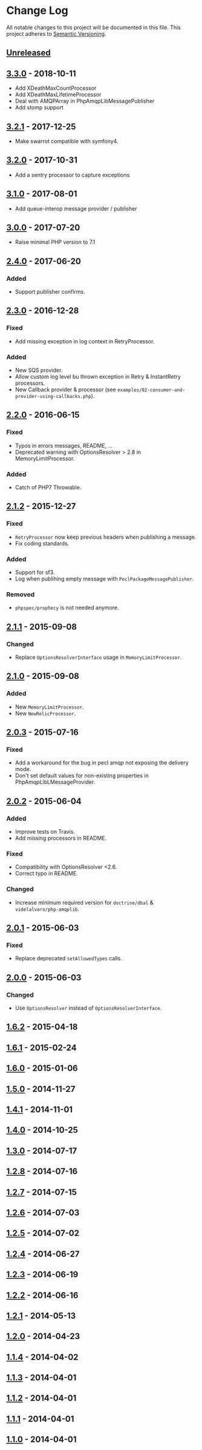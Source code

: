 # Change Log

All notable changes to this project will be documented in this file.
This project adheres to [Semantic Versioning](http://semver.org/).

## [Unreleased]

## [3.3.0] - 2018-10-11

- Add XDeathMaxCountProcessor
- Add XDeathMaxLifetimeProcessor
- Deal with AMQPArray in PhpAmqpLibMessagePublisher
- Add stomp support

## [3.2.1] - 2017-12-25

- Make swarrot compatible with symfony4.

## [3.2.0] - 2017-10-31

- Add a sentry processor to capture exceptions

## [3.1.0] - 2017-08-01

- Add queue-interop message provider / publisher

## [3.0.0] - 2017-07-20

- Raise minimal PHP version to 7.1

## [2.4.0] - 2017-06-20

### Added

- Support publisher confirms.

## [2.3.0] - 2016-12-28

### Fixed

- Add missing exception in log context in RetryProcessor.

### Added

- New SQS provider.
- Allow custom log level bu thrown exception in Retry & InstantRetry processors.
- New Callback provider & processor (see `examples/02-consumer-and-provider-using-callbacks.php`).

## [2.2.0] - 2016-06-15

### Fixed

- Typos in errors messages, README, ...
- Deprecated warning with OptionsResolver > 2.8 in MemoryLimitProcessor.

### Added

- Catch of PHP7 Throwable.

## [2.1.2] - 2015-12-27

### Fixed

- `RetryProcessor` now keep previous headers when publishing a message.
- Fix coding standards.

### Added

- Support for sf3.
- Log when publihing empty message with `PeclPackageMessagePublisher`.

### Removed

- `phpspec/prophecy` is not needed anymore.

## [2.1.1] - 2015-09-08

### Changed

- Replace `OptionsResolverInterface` usage in `MemoryLimitProcessor`.

## [2.1.0] - 2015-09-08

### Added

- New `MemoryLimitProcessor`.
- New `NewRelicProcessor`.

## [2.0.3] - 2015-07-16

### Fixed

- Add a workaround for the bug in pecl amqp not exposing the delivery mode.
- Don't set default values for non-existing properties in PhpAmqpLibLMessageProvider.

## [2.0.2] - 2015-06-04

### Added

- Improve tests on Travis.
- Add missing processors in README.

### Fixed

- Compatibility with OptionsResolver <2.6.
- Correct typo in README.

### Changed

- Increase minimum required version for `doctrine/dbal` & `videlalvaro/php-amqplib`.

## [2.0.1] - 2015-06-03

### Fixed

- Replace deprecated `setAllowedTypes` calls.

## [2.0.0] - 2015-06-03

### Changed

- Use `OptionsResolver` instead of `OptionsResolverInterface`.

## [1.6.2] - 2015-04-18

## [1.6.1] - 2015-02-24

## [1.6.0] - 2015-01-06

## [1.5.0] - 2014-11-27

## [1.4.1] - 2014-11-01

## [1.4.0] - 2014-10-25

## [1.3.0] - 2014-07-17

## [1.2.8] - 2014-07-16

## [1.2.7] - 2014-07-15

## [1.2.6] - 2014-07-03

## [1.2.5] - 2014-07-02

## [1.2.4] - 2014-06-27

## [1.2.3] - 2014-06-19

## [1.2.2] - 2014-06-16

## [1.2.1] - 2014-05-13

## [1.2.0] - 2014-04-23

## [1.1.4] - 2014-04-02

## [1.1.3] - 2014-04-01

## [1.1.2] - 2014-04-01

## [1.1.1] - 2014-04-01

## [1.1.0] - 2014-04-01

[Unreleased]: https://github.com/swarrot/swarrot/compare/v3.3.0...HEAD
[3.3.0]: https://github.com/swarrot/swarrot/compare/v3.2.1...v3.3.0
[3.2.1]: https://github.com/swarrot/swarrot/compare/v3.2.0...v3.2.1
[3.2.0]: https://github.com/swarrot/swarrot/compare/v3.1.0...v3.2.0
[3.1.0]: https://github.com/swarrot/swarrot/compare/v3.0.0...v3.1.0
[3.0.0]: https://github.com/swarrot/swarrot/compare/v2.4.0...v3.0.0
[2.4.0]: https://github.com/swarrot/swarrot/compare/v2.3.0...v2.4.0
[2.3.0]: https://github.com/swarrot/swarrot/compare/v2.2.0...v2.3.0
[2.2.0]: https://github.com/swarrot/swarrot/compare/v2.1.2...v2.2.0
[2.1.2]: https://github.com/swarrot/swarrot/compare/v2.1.1...v2.1.2
[2.1.1]: https://github.com/swarrot/swarrot/compare/v2.1.0...v2.1.1
[2.1.0]: https://github.com/swarrot/swarrot/compare/v2.0.3...v2.1.0
[2.0.3]: https://github.com/swarrot/swarrot/compare/v2.0.2...v2.0.3
[2.0.2]: https://github.com/swarrot/swarrot/compare/v2.0.1...v2.0.2
[2.0.1]: https://github.com/swarrot/swarrot/compare/v2.0.0...v2.0.1
[2.0.0]: https://github.com/swarrot/swarrot/compare/v1.6.2...v2.0.0
[1.6.2]: https://github.com/swarrot/swarrot/compare/v1.6.1...v1.6.2
[1.6.1]: https://github.com/swarrot/swarrot/compare/v1.6.0...v1.6.1
[1.6.0]: https://github.com/swarrot/swarrot/compare/v1.5.0...v1.6.0
[1.5.0]: https://github.com/swarrot/swarrot/compare/v1.4.1...v1.5.0
[1.4.1]: https://github.com/swarrot/swarrot/compare/v1.4.0...v1.4.1
[1.4.0]: https://github.com/swarrot/swarrot/compare/v1.3.0...v1.4.0
[1.3.0]: https://github.com/swarrot/swarrot/compare/v1.2.8...v1.3.0
[1.2.8]: https://github.com/swarrot/swarrot/compare/v1.2.7...v1.2.8
[1.2.7]: https://github.com/swarrot/swarrot/compare/v1.2.6...v1.2.7
[1.2.6]: https://github.com/swarrot/swarrot/compare/v1.2.5...v1.2.6
[1.2.5]: https://github.com/swarrot/swarrot/compare/v1.2.4...v1.2.5
[1.2.4]: https://github.com/swarrot/swarrot/compare/v1.2.3...v1.2.4
[1.2.3]: https://github.com/swarrot/swarrot/compare/v1.2.2...v1.2.3
[1.2.2]: https://github.com/swarrot/swarrot/compare/v1.2.1...v1.2.2
[1.2.1]: https://github.com/swarrot/swarrot/compare/v1.2.0...v1.2.1
[1.2.0]: https://github.com/swarrot/swarrot/compare/v1.1.4...v1.2.0
[1.1.4]: https://github.com/swarrot/swarrot/compare/v1.1.3...v1.1.4
[1.1.3]: https://github.com/swarrot/swarrot/compare/v1.1.2...v1.1.3
[1.1.2]: https://github.com/swarrot/swarrot/compare/v1.1.1...v1.1.2
[1.1.1]: https://github.com/swarrot/swarrot/compare/v1.1.0...v1.1.1
[1.1.0]: https://github.com/swarrot/swarrot/compare/v1.0.0...v1.1.0
